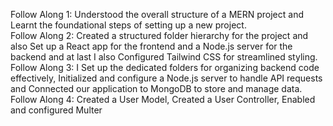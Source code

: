 Follow Along 1:
Understood the overall structure of a MERN project and Learnt the foundational steps of setting up a new project.
<br>
Follow Along 2:
Created a structured folder hierarchy for the project and also Set up a React app for the frontend and a Node.js server for the backend and at last I also Configured Tailwind CSS for streamlined styling.
<br>
Follow Along 3:
 I Set up the dedicated folders for organizing backend code effectively, Initialized and configure a Node.js server to handle API requests and Connected our application to MongoDB to store and manage data.
<br>
Follow Along 4:
Created a User Model, Created a User Controller, Enabled and configured Multer
